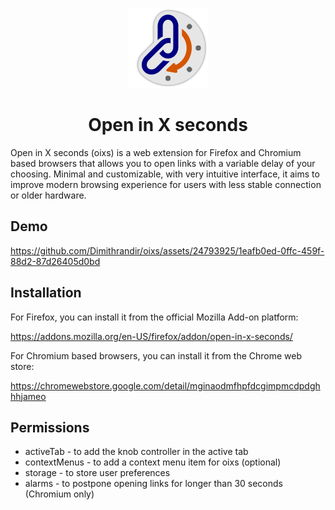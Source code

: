 <p align="center"><img src="https://github.com/Dimithrandir/oixs/blob/master/img/oixs.svg" alt="" width="128px" height="128px"/></p>
<h1 align="center">Open in X seconds</h1>

Open in X seconds (oixs) is a web extension for Firefox and Chromium based browsers that allows you to open links with a variable delay of your choosing. Minimal and customizable, with very intuitive interface, it aims to improve modern browsing experience for users with less stable connection or older hardware.

## Demo

https://github.com/Dimithrandir/oixs/assets/24793925/1eafb0ed-0ffc-459f-88d2-87d26405d0bd


## Installation

For Firefox, you can install it from the official Mozilla Add-on platform:

https://addons.mozilla.org/en-US/firefox/addon/open-in-x-seconds/

For Chromium based browsers, you can install it from the Chrome web store:

https://chromewebstore.google.com/detail/mginaodmfhpfdcgimpmcdpdghhhjameo


## Permissions

* activeTab - to add the knob controller in the active tab
* contextMenus - to add a context menu item for oixs (optional)
* storage - to store user preferences
* alarms - to postpone opening links for longer than 30 seconds (Chromium only)
